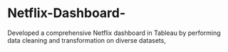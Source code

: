# Netflix-Dashboard-
Developed a comprehensive Netflix dashboard in Tableau by performing data cleaning and transformation on diverse datasets,
